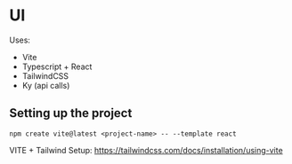 # UI

Uses:
- Vite
- Typescript + React
- TailwindCSS
- Ky (api calls)


## Setting up the project
`npm create vite@latest <project-name> -- --template react`

VITE + Tailwind Setup:
https://tailwindcss.com/docs/installation/using-vite

